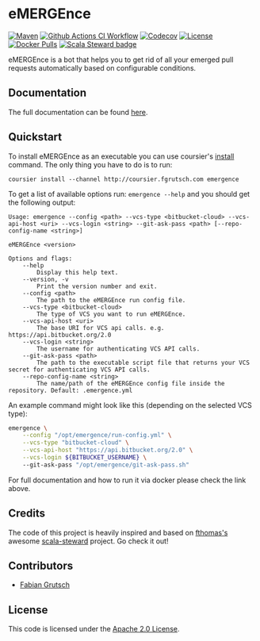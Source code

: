 # eMERGEnce

[![Maven](https://img.shields.io/maven-central/v/com.fgrutsch.emergence/core_3.svg?logo=Apache%20Maven&style=for-the-badge)](https://search.maven.org/search?q=g:%22com.fgrutsch.emergence%22%20AND%20a:%22core_3%22)
[![Github Actions CI Workflow](https://img.shields.io/github/workflow/status/fgrutsch/emergence/CI/main?logo=Github&style=for-the-badge)](https://github.com/fgrutsch/emergence/actions/workflows/ci.yml?query=branch%3Amain)
[![Codecov](https://img.shields.io/codecov/c/github/fgrutsch/emergence/main?logo=Codecov&style=for-the-badge)](https://codecov.io/gh/fgrutsch/emergence)
[![License](https://img.shields.io/badge/License-Apache%202.0-blue.svg?style=for-the-badge)](https://opensource.org/licenses/Apache-2.0)
[![Docker Pulls](https://img.shields.io/docker/pulls/fgrutsch/emergence.svg?logo=Docker&style=for-the-badge)](https://hub.docker.com/r/fgrutsch/emergence)
[![Scala Steward badge](https://img.shields.io/badge/Scala_Steward-helping-blue.svg?style=for-the-badge&logo=data:image/png;base64,iVBORw0KGgoAAAANSUhEUgAAAA4AAAAQCAMAAAARSr4IAAAAVFBMVEUAAACHjojlOy5NWlrKzcYRKjGFjIbp293YycuLa3pYY2LSqql4f3pCUFTgSjNodYRmcXUsPD/NTTbjRS+2jomhgnzNc223cGvZS0HaSD0XLjbaSjElhIr+AAAAAXRSTlMAQObYZgAAAHlJREFUCNdNyosOwyAIhWHAQS1Vt7a77/3fcxxdmv0xwmckutAR1nkm4ggbyEcg/wWmlGLDAA3oL50xi6fk5ffZ3E2E3QfZDCcCN2YtbEWZt+Drc6u6rlqv7Uk0LdKqqr5rk2UCRXOk0vmQKGfc94nOJyQjouF9H/wCc9gECEYfONoAAAAASUVORK5CYII=)](https://scala-steward.org)

eMERGEnce is a bot that helps you to get rid of all your emerged pull requests automatically based on configurable conditions.

## Documentation

The full documentation can be found [here](https://emergence.fgrutsch.com).

## Quickstart

To install eMERGEnce as an executable you can use coursier's [install](https://get-coursier.io/docs/cli-install) command. The only thing you have to do is to run:

`coursier install --channel http://coursier.fgrutsch.com emergence`

To get a list of available options run: `emergence --help` and you should get the following output:

```
Usage: emergence --config <path> --vcs-type <bitbucket-cloud> --vcs-api-host <uri> --vcs-login <string> --git-ask-pass <path> [--repo-config-name <string>]

eMERGEnce <version>

Options and flags:
    --help
        Display this help text.
    --version, -v
        Print the version number and exit.
    --config <path>
        The path to the eMERGEnce run config file.
    --vcs-type <bitbucket-cloud>
        The type of VCS you want to run eMERGEnce.
    --vcs-api-host <uri>
        The base URI for VCS api calls. e.g. https://api.bitbucket.org/2.0
    --vcs-login <string>
        The username for authenticating VCS API calls.
    --git-ask-pass <path>
        The path to the executable script file that returns your VCS secret for authenticating VCS API calls.
    --repo-config-name <string>
        The name/path of the eMERGEnce config file inside the repository. Default: .emergence.yml
```

An example command might look like this (depending on the selected VCS type):

```bash
emergence \
    --config "/opt/emergence/run-config.yml" \
    --vcs-type "bitbucket-cloud" \
    --vcs-api-host "https://api.bitbucket.org/2.0" \
    --vcs-login ${BITBUCKET_USERNAME} \ 
    --git-ask-pass "/opt/emergence/git-ask-pass.sh"
```

For full documentation and how to run it via docker please check the link above.

## Credits

The code of this project is heavily inspired and based on [fthomas's](https://github.com/fthomas) awesome [scala-steward](https://github.com/scala-steward-org/scala-steward) project. Go check it out!

## Contributors

* [Fabian Grutsch](https://github.com/fgrutsch)

## License

This code is licensed under the [Apache 2.0 License](https://www.apache.org/licenses/LICENSE-2.0.txt).